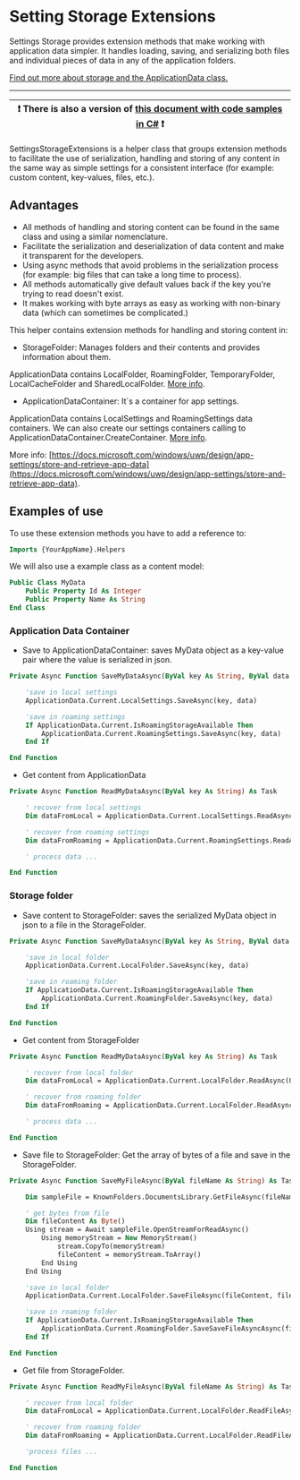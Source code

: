 # Setting Storage Extensions

Settings Storage provides extension methods that make working with application data simpler. It handles loading, saving, and serializing both files and individual pieces of data in any of the application folders.

[Find out more about storage and the ApplicationData class.](https://docs.microsoft.com/uwp/api/windows.storage.applicationdata)

---

:heavy_exclamation_mark: There is also a version of [this document with code samples in C#](./setting-storage.md) :heavy_exclamation_mark: |
---------------------------------------------------------------------------------------------------------------------------------------- |

SettingsStorageExtensions is a helper class that groups extension methods to facilitate the use of serialization, handling and storing of any content in the same way as simple settings for a consistent interface (for example: custom content, key-values, files, etc.).

## Advantages

- All methods of handling and storing content can be found in the same class and using a similar nomenclature.
- Facilitate the serialization and deserialization of data content and make it transparent for the developers.
- Using async methods that avoid problems in the serialization process (for example: big files that can take a long time to process).
- All methods automatically give default values back if the key you're trying to read doesn't exist.
- It makes working with byte arrays as easy as working with non-binary data (which can sometimes be complicated.)

This helper contains extension methods for handling and storing content in:

- StorageFolder: Manages folders and their contents and provides information about them.

ApplicationData contains LocalFolder, RoamingFolder, TemporaryFolder, LocalCacheFolder and SharedLocalFolder. [More info](https://docs.microsoft.com/uwp/api/Windows.Storage.StorageFolder).

- ApplicationDataContainer: It´s a container for app settings.

ApplicationData contains LocalSettings and RoamingSettings data containers.
We can also create our settings containers calling to  ApplicationDataContainer.CreateContainer. [More info](https://docs.microsoft.com/uwp/api/windows.storage.applicationdatacontainer).

More info: [https://docs.microsoft.com/windows/uwp/design/app-settings/store-and-retrieve-app-data](https://docs.microsoft.com/windows/uwp/design/app-settings/store-and-retrieve-app-data).

## Examples of use

To use these extension methods you have to add a reference to:

```vb
Imports {YourAppName}.Helpers
```

We will also use a example class as a content model:

```vb
Public Class MyData
    Public Property Id As Integer
    Public Property Name As String
End Class
```

### Application Data Container

- Save to ApplicationDataContainer: saves MyData object as a key-value pair where the value is serialized in json.

```vb
Private Async Function SaveMyDataAsync(ByVal key As String, ByVal data As MyData) As Task

    'save in local settings
    ApplicationData.Current.LocalSettings.SaveAsync(key, data)

    'save in roaming settings
    If ApplicationData.Current.IsRoamingStorageAvailable Then
        ApplicationData.Current.RoamingSettings.SaveAsync(key, data)
    End If

End Function
```

- Get content from ApplicationData

```vb
Private Async Function ReadMyDataAsync(ByVal key As String) As Task

    ' recover from local settings
    Dim dataFromLocal = ApplicationData.Current.LocalSettings.ReadAsync(Of MyData)(key)

    ' recover from roaming settings
    Dim dataFromRoaming = ApplicationData.Current.RoamingSettings.ReadAsync(Of MyData)(key)

    ' process data ...

End Function
```

### Storage folder

- Save content to StorageFolder: saves the serialized MyData object in json to a file in the StorageFolder.

```vb
Private Async Function SaveMyDataAsync(ByVal key As String, ByVal data As MyData) As Task

    'save in local folder
    ApplicationData.Current.LocalFolder.SaveAsync(key, data)

    'save in roaming folder
    If ApplicationData.Current.IsRoamingStorageAvailable Then
        ApplicationData.Current.RoamingFolder.SaveAsync(key, data)
    End If

End Function
```

- Get content from StorageFolder

```vb
Private Async Function ReadMyDataAsync(ByVal key As String) As Task

    ' recover from local folder
    Dim dataFromLocal = ApplicationData.Current.LocalFolder.ReadAsync(Of MyData)(key)

    ' recover from roaming folder
    Dim dataFromRoaming = ApplicationData.Current.LocalFolder.ReadAsync(Of MyData)(key)

    ' process data ...

End Function
```

- Save file to StorageFolder: Get the array of bytes of a file and save in the StorageFolder.

```vb
Private Async Function SaveMyFileAsync(ByVal fileName As String) As Task

    Dim sampleFile = KnownFolders.DocumentsLibrary.GetFileAsync(fileName)

    ' get bytes from file
    Dim fileContent As Byte()
    Using stream = Await sampleFile.OpenStreamForReadAsync()
        Using memoryStream = New MemoryStream()
            stream.CopyTo(memoryStream)
            fileContent = memoryStream.ToArray()
        End Using
    End Using

    'save in local folder
    ApplicationData.Current.LocalFolder.SaveFileAsync(fileContent, fileName)

    'save in roaming folder
    If ApplicationData.Current.IsRoamingStorageAvailable Then
        ApplicationData.Current.RoamingFolder.SaveSaveFileAsyncAsync(fileContent, fileName)
    End If

End Function
```

- Get file from StorageFolder.

```vb
Private Async Function ReadMyFileAsync(ByVal fileName As String) As Task

    ' recover from local folder
    Dim dataFromLocal = ApplicationData.Current.LocalFolder.ReadFileAsync(fileName)

    ' recover from roaming folder
    Dim dataFromRoaming = ApplicationData.Current.LocalFolder.ReadFileAsync(fileName)

    'process files ...

End Function
```

